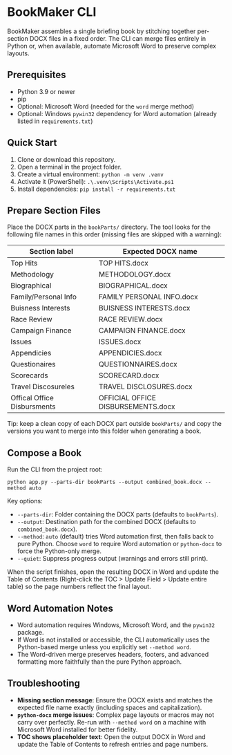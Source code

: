 # BookMaker CLI

BookMaker assembles a single briefing book by stitching together per-section DOCX files in a fixed order. The CLI can merge files entirely in Python or, when available, automate Microsoft Word to preserve complex layouts.

## Prerequisites

- Python 3.9 or newer
- pip
- Optional: Microsoft Word (needed for the `word` merge method)
- Optional: Windows `pywin32` dependency for Word automation (already listed in `requirements.txt`)

## Quick Start

1. Clone or download this repository.
2. Open a terminal in the project folder.
3. Create a virtual environment: `python -m venv .venv`
4. Activate it (PowerShell): `.\.venv\Scripts\Activate.ps1`
5. Install dependencies: `pip install -r requirements.txt`

## Prepare Section Files

Place the DOCX parts in the `bookParts/` directory. The tool looks for the following file names in this order (missing files are skipped with a warning):

| Section label               | Expected DOCX name                  |
|-----------------------------|-------------------------------------|
| Top Hits                    | TOP HITS.docx                       |
| Methodology                 | METHODOLOGY.docx                    |
| Biographical                | BIOGRAPHICAL.docx                   |
| Family/Personal Info        | FAMILY PERSONAL INFO.docx           |
| Buisness Interests          | BUISNESS INTERESTS.docx             |
| Race Review                 | RACE REVIEW.docx                    |
| Campaign Finance            | CAMPAIGN FINANCE.docx               |
| Issues                      | ISSUES.docx                         |
| Appendicies                 | APPENDICIES.docx                    |
| Questionaires               | QUESTIONNAIRES.docx                 |
| Scorecards                  | SCORECARD.docx                      |
| Travel Discosureles         | TRAVEL DISCLOSURES.docx             |
| Offical Office Disbursments | OFFICIAL OFFICE DISBURSEMENTS.docx  |

Tip: keep a clean copy of each DOCX part outside `bookParts/` and copy the versions you want to merge into this folder when generating a book.

## Compose a Book

Run the CLI from the project root:

```
python app.py --parts-dir bookParts --output combined_book.docx --method auto
```

Key options:

- `--parts-dir`: Folder containing the DOCX parts (defaults to `bookParts`).
- `--output`: Destination path for the combined DOCX (defaults to `combined_book.docx`).
- `--method`: `auto` (default) tries Word automation first, then falls back to pure Python. Choose `word` to require Word automation or `python-docx` to force the Python-only merge.
- `--quiet`: Suppress progress output (warnings and errors still print).

When the script finishes, open the resulting DOCX in Word and update the Table of Contents (Right-click the TOC > Update Field > Update entire table) so the page numbers reflect the final layout.

## Word Automation Notes

- Word automation requires Windows, Microsoft Word, and the `pywin32` package.
- If Word is not installed or accessible, the CLI automatically uses the Python-based merge unless you explicitly set `--method word`.
- The Word-driven merge preserves headers, footers, and advanced formatting more faithfully than the pure Python approach.

## Troubleshooting

- **Missing section message**: Ensure the DOCX exists and matches the expected file name exactly (including spaces and capitalization).
- **`python-docx` merge issues**: Complex page layouts or macros may not carry over perfectly. Re-run with `--method word` on a machine with Microsoft Word installed for better fidelity.
- **TOC shows placeholder text**: Open the output DOCX in Word and update the Table of Contents to refresh entries and page numbers.
